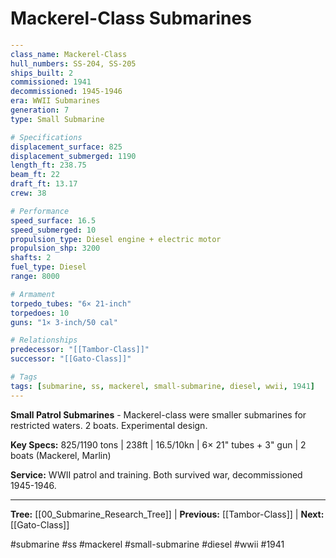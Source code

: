 # Mackerel-Class Submarines

```yaml
---
class_name: Mackerel-Class
hull_numbers: SS-204, SS-205
ships_built: 2
commissioned: 1941
decommissioned: 1945-1946
era: WWII Submarines
generation: 7
type: Small Submarine

# Specifications
displacement_surface: 825
displacement_submerged: 1190
length_ft: 238.75
beam_ft: 22
draft_ft: 13.17
crew: 38

# Performance
speed_surface: 16.5
speed_submerged: 10
propulsion_type: Diesel engine + electric motor
propulsion_shp: 3200
shafts: 2
fuel_type: Diesel
range: 8000

# Armament
torpedo_tubes: "6× 21-inch"
torpedoes: 10
guns: "1× 3-inch/50 cal"

# Relationships
predecessor: "[[Tambor-Class]]"
successor: "[[Gato-Class]]"

# Tags
tags: [submarine, ss, mackerel, small-submarine, diesel, wwii, 1941]
---
```

**Small Patrol Submarines** - Mackerel-class were smaller submarines for restricted waters. 2 boats. Experimental design.

**Key Specs:** 825/1190 tons | 238ft | 16.5/10kn | 6× 21" tubes + 3" gun | 2 boats (Mackerel, Marlin)

**Service:** WWII patrol and training. Both survived war, decommissioned 1945-1946.

---
**Tree:** [[00_Submarine_Research_Tree]] | **Previous:** [[Tambor-Class]] | **Next:** [[Gato-Class]]

#submarine #ss #mackerel #small-submarine #diesel #wwii #1941
